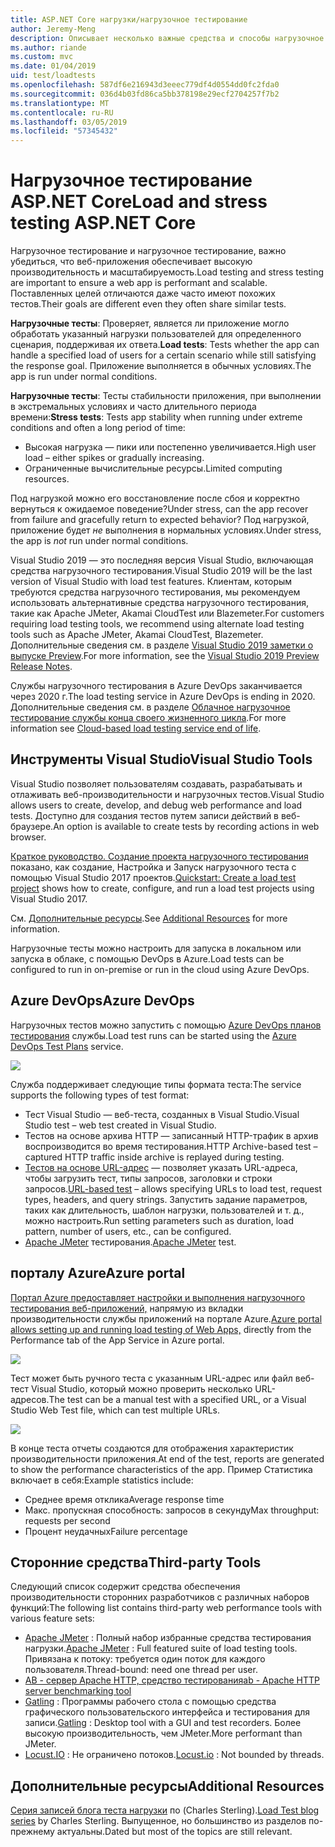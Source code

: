 ```yaml
---
title: ASP.NET Core нагрузки/нагрузочное тестирование
author: Jeremy-Meng
description: Описывает несколько важные средства и способы нагрузочное тестирование и нагрузочное тестирование приложений ASP.NET Core.
ms.author: riande
ms.custom: mvc
ms.date: 01/04/2019
uid: test/loadtests
ms.openlocfilehash: 587df6e216943d3eeec779df4d0554dd0fc2fda0
ms.sourcegitcommit: 036d4b03fd86ca5bb378198e29ecf2704257f7b2
ms.translationtype: MT
ms.contentlocale: ru-RU
ms.lasthandoff: 03/05/2019
ms.locfileid: "57345432"
---
```

# <a name="load-and-stress-testing-aspnet-core"></a><span data-ttu-id="4ac9e-103">Нагрузочное тестирование ASP.NET Core</span><span class="sxs-lookup"><span data-stu-id="4ac9e-103">Load and stress testing ASP.NET Core</span></span>

<span data-ttu-id="4ac9e-104">Нагрузочное тестирование и нагрузочное тестирование, важно убедиться, что веб-приложения обеспечивает высокую производительность и масштабируемость.</span><span class="sxs-lookup"><span data-stu-id="4ac9e-104">Load testing and stress testing are important to ensure a web app is performant and scalable.</span></span> <span data-ttu-id="4ac9e-105">Поставленных целей отличаются даже часто имеют похожих тестов.</span><span class="sxs-lookup"><span data-stu-id="4ac9e-105">Their goals are different even they often share similar tests.</span></span>

<span data-ttu-id="4ac9e-106">**Нагрузочные тесты**: Проверяет, является ли приложение могло обработать указанный нагрузки пользователей для определенного сценария, поддерживая их ответа.</span><span class="sxs-lookup"><span data-stu-id="4ac9e-106">**Load tests**: Tests whether the app can handle a specified load of users for a certain scenario while still satisfying the response goal.</span></span> <span data-ttu-id="4ac9e-107">Приложение выполняется в обычных условиях.</span><span class="sxs-lookup"><span data-stu-id="4ac9e-107">The app is run under normal conditions.</span></span>

<span data-ttu-id="4ac9e-108">**Нагрузочные тесты**: Тесты стабильности приложения, при выполнении в экстремальных условиях и часто длительного периода времени:</span><span class="sxs-lookup"><span data-stu-id="4ac9e-108">**Stress tests**: Tests app stability when running under extreme conditions and often a long period of time:</span></span>

* <span data-ttu-id="4ac9e-109">Высокая нагрузка — пики или постепенно увеличивается.</span><span class="sxs-lookup"><span data-stu-id="4ac9e-109">High user load – either spikes or gradually increasing.</span></span>
* <span data-ttu-id="4ac9e-110">Ограниченные вычислительные ресурсы.</span><span class="sxs-lookup"><span data-stu-id="4ac9e-110">Limited computing resources.</span></span>  

<span data-ttu-id="4ac9e-111">Под нагрузкой можно его восстановление после сбоя и корректно вернуться к ожидаемое поведение?</span><span class="sxs-lookup"><span data-stu-id="4ac9e-111">Under stress, can the app recover from failure and gracefully return to expected behavior?</span></span> <span data-ttu-id="4ac9e-112">Под нагрузкой, приложение будет *не* выполнения в нормальных условиях.</span><span class="sxs-lookup"><span data-stu-id="4ac9e-112">Under stress, the app is *not* run under normal conditions.</span></span>

<span data-ttu-id="4ac9e-113">Visual Studio 2019 — это последняя версия Visual Studio, включающая средства нагрузочного тестирования.</span><span class="sxs-lookup"><span data-stu-id="4ac9e-113">Visual Studio 2019 will be the last version of Visual Studio with load test features.</span></span> <span data-ttu-id="4ac9e-114">Клиентам, которым требуются средства нагрузочного тестирования, мы рекомендуем использовать альтернативные средства нагрузочного тестирования, такие как Apache JMeter, Akamai CloudTest или Blazemeter.</span><span class="sxs-lookup"><span data-stu-id="4ac9e-114">For customers requiring load testing tools, we recommend using alternate load testing tools such as Apache JMeter, Akamai CloudTest, Blazemeter.</span></span> <span data-ttu-id="4ac9e-115">Дополнительные сведения см. в разделе [Visual Studio 2019 заметки о выпуске Preview](/visualstudio/releases/2019/release-notes-preview#test-tools).</span><span class="sxs-lookup"><span data-stu-id="4ac9e-115">For more information, see the [Visual Studio 2019 Preview Release Notes](/visualstudio/releases/2019/release-notes-preview#test-tools).</span></span>

<span data-ttu-id="4ac9e-116">Службы нагрузочного тестирования в Azure DevOps заканчивается через 2020 г.</span><span class="sxs-lookup"><span data-stu-id="4ac9e-116">The load testing service in Azure DevOps is ending in 2020.</span></span> <span data-ttu-id="4ac9e-117">Дополнительные сведения см. в разделе [Облачное нагрузочное тестирование службы конца своего жизненного цикла](https://devblogs.microsoft.com/devops/cloud-based-load-testing-service-eol/).</span><span class="sxs-lookup"><span data-stu-id="4ac9e-117">For more information see [Cloud-based load testing service end of life](https://devblogs.microsoft.com/devops/cloud-based-load-testing-service-eol/).</span></span>

## <a name="visual-studio-tools"></a><span data-ttu-id="4ac9e-118">Инструменты Visual Studio</span><span class="sxs-lookup"><span data-stu-id="4ac9e-118">Visual Studio Tools</span></span>

<span data-ttu-id="4ac9e-119">Visual Studio позволяет пользователям создавать, разрабатывать и отлаживать веб-производительности и нагрузочных тестов.</span><span class="sxs-lookup"><span data-stu-id="4ac9e-119">Visual Studio allows users to create, develop, and debug web performance and load tests.</span></span> <span data-ttu-id="4ac9e-120">Доступно для создания тестов путем записи действий в веб-браузере.</span><span class="sxs-lookup"><span data-stu-id="4ac9e-120">An option is available to create tests by recording actions in web browser.</span></span>

<span data-ttu-id="4ac9e-121">[Краткое руководство. Создание проекта нагрузочного тестирования](/visualstudio/test/quickstart-create-a-load-test-project?view=vs-2017) показано, как создание, Настройка и Запуск нагрузочного теста с помощью Visual Studio 2017 проектов.</span><span class="sxs-lookup"><span data-stu-id="4ac9e-121">[Quickstart: Create a load test project](/visualstudio/test/quickstart-create-a-load-test-project?view=vs-2017) shows how to create, configure, and run a load test projects using Visual Studio 2017.</span></span>

<span data-ttu-id="4ac9e-122">См. [Дополнительные ресурсы](#add).</span><span class="sxs-lookup"><span data-stu-id="4ac9e-122">See [Additional Resources](#add) for more information.</span></span>

<span data-ttu-id="4ac9e-123">Нагрузочные тесты можно настроить для запуска в локальном или запуска в облаке, с помощью DevOps в Azure.</span><span class="sxs-lookup"><span data-stu-id="4ac9e-123">Load tests can be configured to run in on-premise or run in the cloud using Azure DevOps.</span></span>

## <a name="azure-devops"></a><span data-ttu-id="4ac9e-124">Azure DevOps</span><span class="sxs-lookup"><span data-stu-id="4ac9e-124">Azure DevOps</span></span>

<span data-ttu-id="4ac9e-125">Нагрузочных тестов можно запустить с помощью [Azure DevOps планов тестирования](/azure/devops/test/load-test/index?view=vsts) службы.</span><span class="sxs-lookup"><span data-stu-id="4ac9e-125">Load test runs can be started using the [Azure DevOps Test Plans](/azure/devops/test/load-test/index?view=vsts) service.</span></span>

![](./load-tests/_static/azure-devops-load-test.png)

<span data-ttu-id="4ac9e-126">Служба поддерживает следующие типы формата теста:</span><span class="sxs-lookup"><span data-stu-id="4ac9e-126">The service supports the following types of test format:</span></span>

- <span data-ttu-id="4ac9e-127">Тест Visual Studio — веб-теста, созданных в Visual Studio.</span><span class="sxs-lookup"><span data-stu-id="4ac9e-127">Visual Studio test – web test created in Visual Studio.</span></span>
- <span data-ttu-id="4ac9e-128">Тестов на основе архива HTTP — записанный HTTP-трафик в архив воспроизводится во время тестирования.</span><span class="sxs-lookup"><span data-stu-id="4ac9e-128">HTTP Archive-based test – captured HTTP traffic inside archive is replayed during testing.</span></span>
- <span data-ttu-id="4ac9e-129">[Тестов на основе URL-адрес](/azure/devops/test/load-test/get-started-simple-cloud-load-test?view=vsts) — позволяет указать URL-адреса, чтобы загрузить тест, типы запросов, заголовки и строки запросов.</span><span class="sxs-lookup"><span data-stu-id="4ac9e-129">[URL-based test](/azure/devops/test/load-test/get-started-simple-cloud-load-test?view=vsts) – allows specifying URLs to load test, request types, headers, and query strings.</span></span> <span data-ttu-id="4ac9e-130">Запустить задание параметров, таких как длительность, шаблон нагрузки, пользователей и т. д., можно настроить.</span><span class="sxs-lookup"><span data-stu-id="4ac9e-130">Run setting parameters such as duration, load pattern, number of users, etc., can be configured.</span></span>
- <span data-ttu-id="4ac9e-131">[Apache JMeter](https://jmeter.apache.org/) тестирования.</span><span class="sxs-lookup"><span data-stu-id="4ac9e-131">[Apache JMeter](https://jmeter.apache.org/) test.</span></span>

## <a name="azure-portal"></a><span data-ttu-id="4ac9e-132">порталу Azure</span><span class="sxs-lookup"><span data-stu-id="4ac9e-132">Azure portal</span></span>

<span data-ttu-id="4ac9e-133">[Портал Azure предоставляет настройки и выполнения нагрузочного тестирования веб-приложений,](/azure/devops/test/load-test/app-service-web-app-performance-test?view=vsts) напрямую из вкладки производительности службы приложений на портале Azure.</span><span class="sxs-lookup"><span data-stu-id="4ac9e-133">[Azure portal allows setting up and running load testing of Web Apps,](/azure/devops/test/load-test/app-service-web-app-performance-test?view=vsts) directly from the Performance tab of the App Service in Azure portal.</span></span>

![](./load-tests/_static/azure-appservice-perf-test.png)

<span data-ttu-id="4ac9e-134">Тест может быть ручного теста с указанным URL-адрес или файл веб-тест Visual Studio, который можно проверить несколько URL-адресов.</span><span class="sxs-lookup"><span data-stu-id="4ac9e-134">The test can be a manual test with a specified URL, or a Visual Studio Web Test file, which can test multiple URLs.</span></span>

![](./load-tests/_static/azure-appservice-perf-test-config.png)

<span data-ttu-id="4ac9e-135">В конце теста отчеты создаются для отображения характеристик производительности приложения.</span><span class="sxs-lookup"><span data-stu-id="4ac9e-135">At end of the test, reports are generated to show the performance characteristics of the app.</span></span> <span data-ttu-id="4ac9e-136">Пример Статистика включает в себя:</span><span class="sxs-lookup"><span data-stu-id="4ac9e-136">Example statistics include:</span></span>

- <span data-ttu-id="4ac9e-137">Среднее время отклика</span><span class="sxs-lookup"><span data-stu-id="4ac9e-137">Average response time</span></span>
- <span data-ttu-id="4ac9e-138">Макс. пропускная способность: запросов в секунду</span><span class="sxs-lookup"><span data-stu-id="4ac9e-138">Max throughput: requests per second</span></span>
- <span data-ttu-id="4ac9e-139">Процент неудачных</span><span class="sxs-lookup"><span data-stu-id="4ac9e-139">Failure percentage</span></span>

## <a name="third-party-tools"></a><span data-ttu-id="4ac9e-140">Сторонние средства</span><span class="sxs-lookup"><span data-stu-id="4ac9e-140">Third-party Tools</span></span>

<span data-ttu-id="4ac9e-141">Следующий список содержит средства обеспечения производительности сторонних разработчиков с различных наборов функций:</span><span class="sxs-lookup"><span data-stu-id="4ac9e-141">The following list contains third-party web performance tools with various feature sets:</span></span>

- <span data-ttu-id="4ac9e-142">[Apache JMeter](https://jmeter.apache.org/) : Полный набор избранные средства тестирования нагрузки.</span><span class="sxs-lookup"><span data-stu-id="4ac9e-142">[Apache JMeter](https://jmeter.apache.org/) : Full featured suite of load testing tools.</span></span> <span data-ttu-id="4ac9e-143">Привязана к потоку: требуется один поток для каждого пользователя.</span><span class="sxs-lookup"><span data-stu-id="4ac9e-143">Thread-bound: need one thread per user.</span></span>
- [<span data-ttu-id="4ac9e-144">AB - сервер Apache HTTP, средство тестирования</span><span class="sxs-lookup"><span data-stu-id="4ac9e-144">ab - Apache HTTP server benchmarking tool</span></span>](https://httpd.apache.org/docs/2.4/programs/ab.html)
- <span data-ttu-id="4ac9e-145">[Gatling](https://gatling.io/) : Программы рабочего стола с помощью средства графического пользовательского интерфейса и тестирования для записи.</span><span class="sxs-lookup"><span data-stu-id="4ac9e-145">[Gatling](https://gatling.io/) : Desktop tool with a GUI and test recorders.</span></span> <span data-ttu-id="4ac9e-146">Более высокую производительность, чем JMeter.</span><span class="sxs-lookup"><span data-stu-id="4ac9e-146">More performant than JMeter.</span></span>
- <span data-ttu-id="4ac9e-147">[Locust.IO](https://locust.io/) : Не ограничено потоков.</span><span class="sxs-lookup"><span data-stu-id="4ac9e-147">[Locust.io](https://locust.io/) : Not bounded by threads.</span></span>

<a name="add"></a>
## <a name="additional-resources"></a><span data-ttu-id="4ac9e-148">Дополнительные ресурсы</span><span class="sxs-lookup"><span data-stu-id="4ac9e-148">Additional Resources</span></span>

<span data-ttu-id="4ac9e-149">[Серия записей блога теста нагрузки](https://blogs.msdn.microsoft.com/charles_sterling/2015/06/01/load-test-series-part-i-creating-web-performance-tests-for-a-load-test/) по (Charles Sterling).</span><span class="sxs-lookup"><span data-stu-id="4ac9e-149">[Load Test blog series](https://blogs.msdn.microsoft.com/charles_sterling/2015/06/01/load-test-series-part-i-creating-web-performance-tests-for-a-load-test/) by Charles Sterling.</span></span> <span data-ttu-id="4ac9e-150">Выпущенное, но большинство из разделов по-прежнему актуальны.</span><span class="sxs-lookup"><span data-stu-id="4ac9e-150">Dated but most of the topics are still relevant.</span></span>
